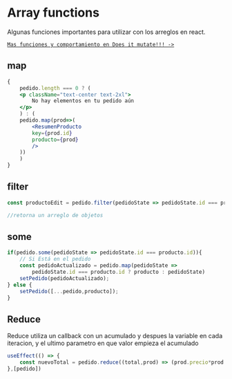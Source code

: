 # Array functions

Algunas funciones importantes para utilizar con los arreglos en react.

[`Mas funciones y comportamiento en Does it mutate!!! ->`](https://doesitmutate.xyz/)

## map

```jsx
{
    pedido.length === 0 ? (
    <p className="text-center text-2xl"> 
        No hay elementos en tu pedido aún
    </p>
    ) : (
    pedido.map(prod=>(
        <ResumenProducto 
        key={prod.id}
        producto={prod}
        />
    ))
    )
}
```

## filter

```jsx
const productoEdit = pedido.filter(pedidoState => pedidoState.id === producto.id)[0];

//retorna un arreglo de objetos

```

## some

```jsx
if(pedido.some(pedidoState => pedidoState.id === producto.id)){
    // Si Está en el pedido
    const pedidoActualizado = pedido.map(pedidoState => 
        pedidoState.id === producto.id ? producto : pedidoState)
    setPedido(pedidoActualizado);
} else {
    setPedido([...pedido,producto]);
}
```

## Reduce

Reduce utiliza un callback con un acumulado y despues la variable en cada iteracion, y el ultimo parametro en que valor empieza el acumulado

```jsx
useEffect(() => { 
    const nuevoTotal = pedido.reduce((total,prod) => (prod.precio*prod.cantidad) + total,0);
},[pedido])
```